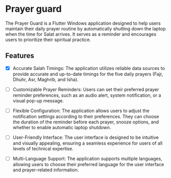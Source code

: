 # Prayer guard
The Prayer Guard is a Flutter Windows application designed to help users maintain their daily prayer routine by automatically shutting down the laptop when the time for Salat arrives. It serves as a reminder and encourages users to prioritize their spiritual practice.

## Features
- [x] Accurate Salah Timings: The application utilizes reliable data sources to provide accurate and up-to-date timings for the five daily prayers (Fajr, Dhuhr, Asr, Maghrib, and Isha).

- [ ] Customizable Prayer Reminders: Users can set their preferred prayer reminder preferences, such as an audio alert, system notification, or a visual pop-up message.

- [ ] Flexible Configuration: The application allows users to adjust the notification settings according to their preferences. They can choose the duration of the reminder before each prayer, snooze options, and whether to enable automatic laptop shutdown.


- [ ] User-Friendly Interface: The user interface is designed to be intuitive and visually appealing, ensuring a seamless experience for users of all levels of technical expertise.

- [ ]  Multi-Language Support: The application supports multiple languages, allowing users to choose their preferred language for the user interface and prayer-related information.